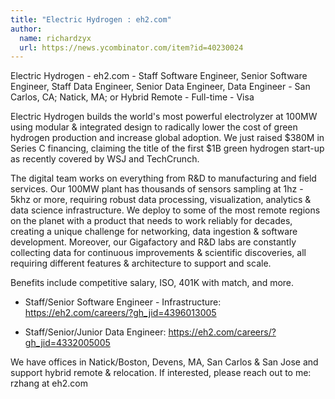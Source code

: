 ```yaml
---
title: "Electric Hydrogen : eh2.com"
author:
  name: richardzyx
  url: https://news.ycombinator.com/item?id=40230024
---
```

Electric Hydrogen - eh2.com - Staff Software Engineer, Senior Software Engineer, Staff Data Engineer, Senior Data Engineer, Data Engineer - San Carlos, CA; Natick, MA; or Hybrid Remote - Full-time - Visa

Electric Hydrogen builds the world&#x27;s most powerful electrolyzer at 100MW using modular &amp; integrated design to radically lower the cost of green hydrogen production and increase global adoption. We just raised $380M in Series C financing, claiming the title of the first $1B green hydrogen start-up as recently covered by WSJ and TechCrunch.

The digital team works on everything from R&amp;D to manufacturing and field services. Our 100MW plant has thousands of sensors sampling at 1hz - 5khz or more, requiring robust data processing, visualization, analytics &amp; data science infrastructure. We deploy to some of the most remote regions on the planet with a product that needs to work reliably for decades, creating a unique challenge for networking, data ingestion &amp; software development. Moreover, our Gigafactory and R&amp;D labs are constantly collecting data for continuous improvements &amp; scientific discoveries, all requiring different features &amp; architecture to support and scale.

Benefits include competitive salary, ISO, 401K with match, and more.

- Staff&#x2F;Senior Software Engineer - Infrastructure: <a href="https:&#x2F;&#x2F;eh2.com&#x2F;careers&#x2F;?gh_jid=4396013005" rel="nofollow">https:&#x2F;&#x2F;eh2.com&#x2F;careers&#x2F;?gh_jid=4396013005</a>

- Staff&#x2F;Senior&#x2F;Junior Data Engineer: <a href="https:&#x2F;&#x2F;eh2.com&#x2F;careers&#x2F;?gh_jid=4332005005" rel="nofollow">https:&#x2F;&#x2F;eh2.com&#x2F;careers&#x2F;?gh_jid=4332005005</a>

We have offices in Natick&#x2F;Boston, Devens, MA, San Carlos &amp; San Jose and support hybrid remote &amp; relocation. If interested, please reach out to me: rzhang at eh2.com
